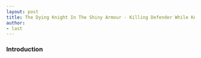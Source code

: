 ```yaml
---
layout: post
title: The Dying Knight In The Shiny Armour - Killing Defender While Keeping It Alive
author:
- last
---
```

### Introduction

